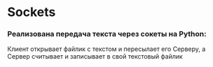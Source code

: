 # Sockets
### Реализована передача текста через сокеты на Python:
Клиент открывает файлик с текстом и пересылает его Серверу, а Сервер считывает и записывает в свой текстовый файлик
